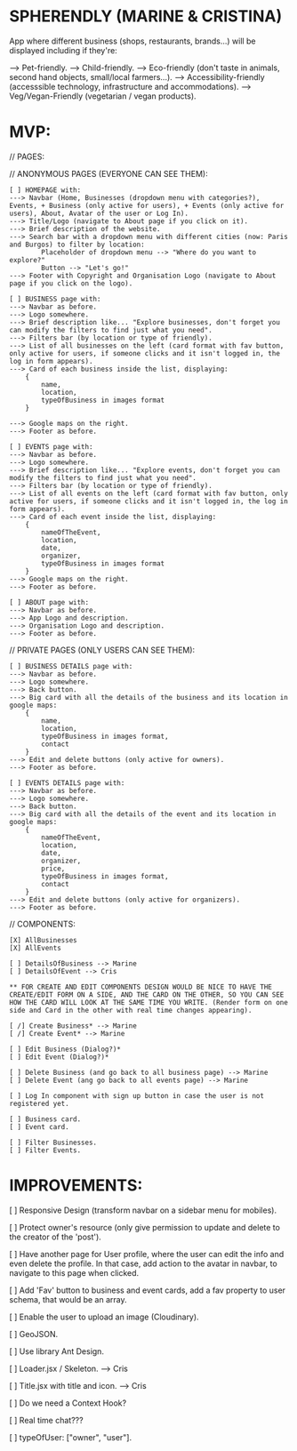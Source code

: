 # SPHERENDLY (MARINE & CRISTINA)

App where different business (shops, restaurants, brands...) will be displayed including if they're:

--> Pet-friendly.
--> Child-friendly.
--> Eco-friendly (don't taste in animals, second hand objects, small/local farmers...).
--> Accessibility-friendly (accesssible technology, infrastructure and accommodations).
--> Veg/Vegan-Friendly (vegetarian / vegan products).

# MVP:

// PAGES:

// ANONYMOUS PAGES (EVERYONE CAN SEE THEM):

    [ ] HOMEPAGE with:
    ---> Navbar (Home, Businesses (dropdown menu with categories?), Events, + Business (only active for users), + Events (only active for users), About, Avatar of the user or Log In).
    ---> Title/Logo (navigate to About page if you click on it).
    ---> Brief description of the website.
    ---> Search bar with a dropdown menu with different cities (now: Paris and Burgos) to filter by location:
            Placeholder of dropdown menu --> "Where do you want to explore?"
            Button --> "Let's go!"
    ---> Footer with Copyright and Organisation Logo (navigate to About page if you click on the logo).

    [ ] BUSINESS page with:
    ---> Navbar as before.
    ---> Logo somewhere.
    ---> Brief description like... "Explore businesses, don't forget you can modify the filters to find just what you need".
    ---> Filters bar (by location or type of friendly).
    ---> List of all businesses on the left (card format with fav button, only active for users, if someone clicks and it isn't logged in, the log in form appears).
    ---> Card of each business inside the list, displaying:
        {
            name,
            location,
            typeOfBusiness in images format
        }

    ---> Google maps on the right.
    ---> Footer as before.

    [ ] EVENTS page with:
    ---> Navbar as before.
    ---> Logo somewhere.
    ---> Brief description like... "Explore events, don't forget you can modify the filters to find just what you need".
    ---> Filters bar (by location or type of friendly).
    ---> List of all events on the left (card format with fav button, only active for users, if someone clicks and it isn't logged in, the log in form appears).
    ---> Card of each event inside the list, displaying:
        {
            nameOfTheEvent,
            location,
            date,
            organizer,
            typeOfBusiness in images format
        }
    ---> Google maps on the right.
    ---> Footer as before.

    [ ] ABOUT page with:
    ---> Navbar as before.
    ---> App Logo and description.
    ---> Organisation Logo and description.
    ---> Footer as before.

// PRIVATE PAGES (ONLY USERS CAN SEE THEM):

    [ ] BUSINESS DETAILS page with:
    ---> Navbar as before.
    ---> Logo somewhere.
    ---> Back button.
    ---> Big card with all the details of the business and its location in google maps:
        {
            name,
            location,
            typeOfBusiness in images format,
            contact
        }
    ---> Edit and delete buttons (only active for owners).
    ---> Footer as before.

    [ ] EVENTS DETAILS page with:
    ---> Navbar as before.
    ---> Logo somewhere.
    ---> Back button.
    ---> Big card with all the details of the event and its location in google maps:
        {
            nameOfTheEvent,
            location,
            date,
            organizer,
            price,
            typeOfBusiness in images format,
            contact
        }
    ---> Edit and delete buttons (only active for organizers).
    ---> Footer as before.

// COMPONENTS:

    [X] AllBusinesses
    [X] AllEvents

    [ ] DetailsOfBusiness --> Marine
    [ ] DetailsOfEvent --> Cris

    ** FOR CREATE AND EDIT COMPONENTS DESIGN WOULD BE NICE TO HAVE THE CREATE/EDIT FORM ON A SIDE, AND THE CARD ON THE OTHER, SO YOU CAN SEE HOW THE CARD WILL LOOK AT THE SAME TIME YOU WRITE. (Render form on one side and Card in the other with real time changes appearing).

    [ /] Create Business* --> Marine
    [ /] Create Event* --> Marine

    [ ] Edit Business (Dialog?)*
    [ ] Edit Event (Dialog?)*

    [ ] Delete Business (and go back to all business page) --> Marine 
    [ ] Delete Event (ang go back to all events page) --> Marine

    [ ] Log In component with sign up button in case the user is not registered yet.

    [ ] Business card.
    [ ] Event card.

    [ ] Filter Businesses.
    [ ] Filter Events.

# IMPROVEMENTS:

[ ] Responsive Design (transform navbar on a sidebar menu for mobiles).

[ ] Protect owner's resource (only give permission to update and delete to the creator of the 'post').

[ ] Have another page for User profile, where the user can edit the info and even delete the profile. In that case, add action to the avatar in navbar, to navigate to this page when clicked.

[ ] Add 'Fav' button to business and event cards, add a fav property to user schema, that would be an array.

[ ] Enable the user to upload an image (Cloudinary).

[ ] GeoJSON.

[ ] Use library Ant Design.

[ ] Loader.jsx / Skeleton. --> Cris

[ ] Title.jsx with title and icon. --> Cris

[ ] Do we need a Context Hook?

[ ] Real time chat???

[ ] typeOfUser: ["owner", "user"].
